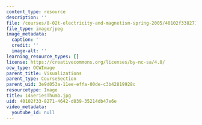```yaml
---
content_type: resource
description: ''
file: /courses/8-02t-electricity-and-magnetism-spring-2005/40102f3382714642d03935214db47e6e_14SeriesThumb.jpg
file_type: image/jpeg
image_metadata:
  caption: ''
  credit: ''
  image-alt: ''
learning_resource_types: []
license: https://creativecommons.org/licenses/by-nc-sa/4.0/
ocw_type: OCWImage
parent_title: Visualizations
parent_type: CourseSection
parent_uid: 3e9d053a-11ee-effa-00de-c3b42819928c
resourcetype: Image
title: 14SeriesThumb.jpg
uid: 40102f33-8271-4642-d039-35214db47e6e
video_metadata:
  youtube_id: null
---
```

